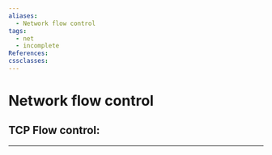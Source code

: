 ```yaml
---
aliases:
  - Network flow control
tags:
  - net
  - incomplete
References: 
cssclasses:
---
```

# Network flow control

## TCP Flow control:


***
